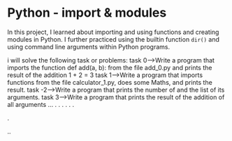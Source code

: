 # Python - import & modules

In this project, I learned about importing and using functions and creating modules in Python. I further practiced using the builtin function `dir()` and using command line arguments within Python programs.

i will solve the following task or problems:
task 0-->Write a program that imports the function def add(a, b): from the file add_0.py and prints the result of the addition 1 + 2 = 3
task 1-->Write a program that imports functions from the file calculator_1.py, does some Maths, and prints the result.
task -2-->Write a program that prints the number of and the list of its arguments.
task 3-->Write a program that prints the result of the addition of all arguments
...
.
.
.
.
.
.

.


..



